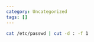 ```yaml
---
category: Uncategorized
tags: []
---
```

```bash - kali
cat /etc/passwd | cut -d : -f 1
```









